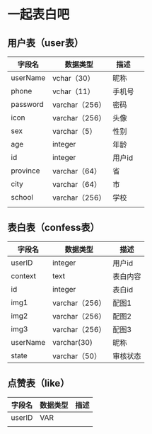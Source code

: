 



# 一起表白吧

## 用户表（user表）			

| 字段名   | 数据类型       | 描述   |      |
| -------- | -------------- | ------ | ---- |
| userName | vchar（30）    | 昵称   |      |
| phone    | vchar（11）    | 手机号 |      |
| password | varchar（256） | 密码   |      |
| icon     | varchar（256） | 头像   |      |
| sex      | varchar（5）   | 性别   |      |
| age      | integer        | 年龄   |      |
| id       | integer        | 用户id |      |
| province | varchar（64）  | 省     |      |
| city     | varchar（64）  | 市     |      |
| school   | varchar（256） | 学校   |      |
|          |                |        |      |

## 表白表（confess表）			

| 字段名   | 数据类型       | 描述     |
| -------- | -------------- | -------- |
| userID   | integer        | 用户id   |
| context  | text           | 表白内容 |
| id       | integer        | 表白id   |
| img1     | varchar（256） | 配图1    |
| img2     | varchar（256） | 配图2    |
| img3     | varchar（256） | 配图3    |
| userName | varchar(30)    | 昵称     |
| state    | varchar（50）  | 审核状态 |

## 点赞表（like）

| 字段名 | 数据类型 | 描述 |
| ------ | -------- | ---- |
| userID | VAR      |      |
|        |          |      |

